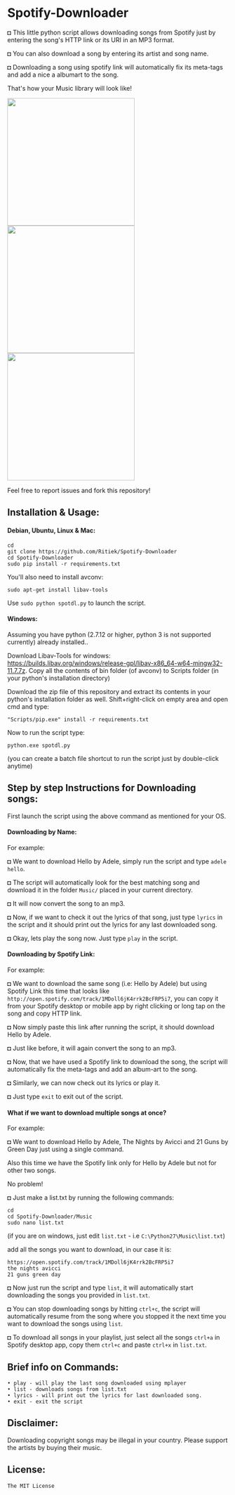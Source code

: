 # Spotify-Downloader

◘ This little python script allows downloading songs from Spotify just by entering the song's HTTP link or its URI in an MP3 format.

◘ You can also download a song by entering its artist and song name.

◘ Downloading a song using spotify link will automatically fix its meta-tags and add a nice a albumart to the song.

That's how your Music library will look like!

<img src="http://i.imgur.com/Gpch7JI.png" width="290">
<img src="http://i.imgur.com/5vhk3HY.png" width="290">
<img src="http://i.imgur.com/RDTCCST.png" width="290">

Feel free to report issues and fork this repository!

## Installation & Usage:

#### Debian, Ubuntu, Linux & Mac:
```
cd
git clone https://github.com/Ritiek/Spotify-Downloader
cd Spotify-Downloader
sudo pip install -r requirements.txt
```
You'll also need to install avconv:
```
sudo apt-get install libav-tools
```
Use ```sudo python spotdl.py``` to launch the script.

#### Windows:

Assuming you have python (2.7.12 or higher, python 3 is not supported currently) already installed..

Download Libav-Tools for windows: https://builds.libav.org/windows/release-gpl/libav-x86_64-w64-mingw32-11.7.7z.
Copy all the contents of bin folder (of avconv) to Scripts folder (in your python's installation directory)

Download the zip file of this repository and extract its contents in your python's installation folder as well.
Shift+right-click on empty area and open cmd and type:
```
"Scripts/pip.exe" install -r requirements.txt
```
Now to run the script type:
```
python.exe spotdl.py
```
(you can create a batch file shortcut to run the script just by double-click anytime)

## Step by step Instructions for Downloading songs:

First launch the script using the above command as mentioned for your OS.

#### Downloading by Name:

For example:

◘ We want to download Hello by Adele, simply run the script and type ```adele hello```.

◘ The script will automatically look for the best matching song and download it in the folder ```Music/``` placed in your current directory.

◘ It will now convert the song to an mp3.

◘ Now, if we want to check it out the lyrics of that song, just type ```lyrics``` in the script and it should print out the lyrics for any last downloaded song.

◘ Okay, lets play the song now. Just type ```play``` in the script.

#### Downloading by Spotify Link:

For example:

◘ We want to download the same song (i.e: Hello by Adele) but using Spotify Link this time that looks like  ```http://open.spotify.com/track/1MDoll6jK4rrk2BcFRP5i7```, you can copy it from your Spotify desktop or mobile app by right clicking or long tap on the song and copy HTTP link.

◘ Now simply paste this link after running the script, it should download Hello by Adele.

◘ Just like before, it will again convert the song to an mp3.

◘ Now, that we have used a Spotify link to download the song, the script will automatically fix the meta-tags and add an album-art to the song.

◘ Similarly, we can now check out its lyrics or play it.

◘ Just type ```exit``` to exit out of the script.

#### What if we want to download multiple songs at once?

For example:

◘ We want to download Hello by Adele, The Nights by Avicci and 21 Guns by Green Day just using a single command.

Also this time we have the Spotify link only for Hello by Adele but not for other two songs.

No problem!

◘ Just make a list.txt by running the following commands:

```
cd
cd Spotify-Downloader/Music
sudo nano list.txt
```
(if you are on windows, just edit ```list.txt``` - i.e ```C:\Python27\Music\list.txt```)

add all the songs you want to download, in our case it is:

```
https://open.spotify.com/track/1MDoll6jK4rrk2BcFRP5i7
the nights avicci
21 guns green day
```

◘ Now just run the script and type ```list```, it will automatically start downloading the songs you provided in ```list.txt```.

◘ You can stop downloading songs by hitting ```ctrl+c```, the script will automatically resume from the song where you stopped it the next time you want to download the songs using ```list```.

◘ To download all songs in your playlist, just select all the songs ```ctrl+a``` in Spotify desktop app, copy them ```ctrl+c``` and paste ```ctrl+x``` in ```list.txt```.

## Brief info on Commands:
```
• play - will play the last song downloaded using mplayer
• list - downloads songs from list.txt
• lyrics - will print out the lyrics for last downloaded song.
• exit - exit the script
```

## Disclaimer:

Downloading copyright songs may be illegal in your country. Please support the artists by buying their music.

## License:

```The MIT License```
